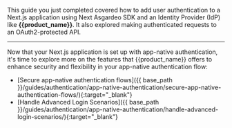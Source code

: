 
This guide you just completed covered how to add user authentication to a Next.js application using Next Asgardeo SDK and an Identity Provider (IdP) like **{{product_name}}**. It also explored making authenticated requests to an OAuth2-protected API.

---

Now that your Next.js application is set up with app-native authentication, it's time to explore more on the features that {{product_name}} offers to enhance security and flexibility in your app-native authentication flow:

- [Secure app-native authentication flows]({{ base_path }}/guides/authentication/app-native-authentication/secure-app-native-authentication-flows/){:target="_blank"}
- [Handle Advanced Login Scenarios]({{ base_path }}/guides/authentication/app-native-authentication/handle-advanced-login-scenarios/){:target="_blank"}
